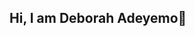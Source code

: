 ## Hi, I am Deborah Adeyemo👋

<!--
**deborah-adeyemo/deborah-adeyemo** is a ✨ _special_ ✨ repository because its `README.md` (this file) appears on your GitHub profile.

Here are some ideas to get you started:

🔭 I’m a Data Analyst.
🌱 I’m experienced in Microsoft Excel, Power BI, SQL and Tableau.
📫 You can reach me on deborahadeyemo@gmail.com.
😄 Pronouns: She/Her.
⚡ Fun fact: I love reading novels and writing.


